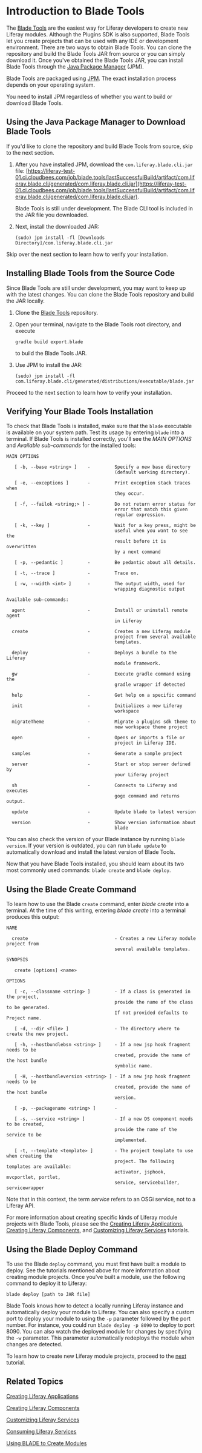 # Introduction to Blade Tools [](id=introduction-to-blade-tools)

The [Blade Tools](https://github.com/gamerson/liferay-blade-tools) are the
easiest way for Liferay developers to create new Liferay modules. Although the
Plugins SDK is also supported, Blade Tools let you create projects that can be
used with any IDE or development environment. There are two ways to obtain Blade
Tools. You can clone the repository and build the Blade Tools JAR from source or
you can simply download it. Once you've obtained the Blade Tools JAR, you can
install Blade Tools through the [Java Package Manager](http://jpm4j.org) (JPM).

Blade Tools are packaged using [JPM](http://jpm4j.org/#!/md/install). The exact
installation process depends on your operating system.

You need to install JPM regardless of whether you want to build or download
Blade Tools. 

## Using the Java Package Manager to Download Blade Tools [](id=using-the-java-package-manager-to-download-blade-tools)

If you'd like to clone the repository and build Blade Tools from source, skip to
the next section.

1.  After you have installed JPM, download the `com.liferay.blade.cli.jar` file:
    [https://liferay-test-01.ci.cloudbees.com/job/blade.tools/lastSuccessfulBuild/artifact/com.liferay.blade.cli/generated/com.liferay.blade.cli.jar](https://liferay-test-01.ci.cloudbees.com/job/blade.tools/lastSuccessfulBuild/artifact/com.liferay.blade.cli/generated/com.liferay.blade.cli.jar).

    Blade Tools is still under development. The Blade CLI tool is included in
    the JAR file you downloaded. 

2.  Next, install the downloaded JAR:

        (sudo) jpm install -fl [Downloads Directory]/com.liferay.blade.cli.jar

Skip over the next section to learn how to verify your installation.

## Installing Blade Tools from the Source Code [](id=installing-blade-tools-from-the-source-code)

Since Blade Tools are still under development, you may want to keep up with the
latest changes. You can clone the Blade Tools repository and build the JAR
locally.

1.  Clone the [Blade Tools](https://github.com/gamerson/liferay-blade-tools)
    repository.

2.  Open your terminal, navigate to the Blade Tools root directory, and execute

        gradle build export.blade

    to build the Blade Tools JAR.

3.  Use JPM to install the JAR:

        (sudo) jpm install -fl com.liferay.blade.cli/generated/distributions/executable/blade.jar

Proceed to the next section to learn how to verify your installation.

## Verifying Your Blade Tools Installation [](id=verifying-your-blade-tools-installation)

To check that Blade Tools is installed, make sure that the `blade` executable is
available on your system path. Test its usage by entering `blade` into a
terminal. If Blade Tools is installed correctly, you'll see the *MAIN OPTIONS*
and *Available sub-commands* for the installed tools:

    MAIN OPTIONS

       [ -b, --base <string> ]    -         Specify a new base directory
                                            (default working directory).

       [ -e, --exceptions ]       -         Print exception stack traces when
                                            they occur.

       [ -f, --failok <string;> ] -         Do not return error status for
                                            error that match this given
                                            regular expression.

       [ -k, --key ]              -         Wait for a key press, might be
                                            useful when you want to see the
                                            result before it is overwritten
                                            by a next command

       [ -p, --pedantic ]         -         Be pedantic about all details.

       [ -t, --trace ]            -         Trace on.

       [ -w, --width <int> ]      -         The output width, used for
                                            wrapping diagnostic output

    Available sub-commands:

      agent                       -         Install or uninstall remote agent
                                            in Liferay

      create                      -         Creates a new Liferay module
                                            project from several available
                                            templates.

      deploy                      -         Deploys a bundle to the Liferay
                                            module framework.

      gw                          -         Execute gradle command using the
                                            gradle wrapper if detected

      help                        -         Get help on a specific command

      init                        -         Initializes a new Liferay
                                            workspace

      migrateTheme                -         Migrate a plugins sdk theme to
                                            new workspace theme project

      open                        -         Opens or imports a file or
                                            project in Liferay IDE.

      samples                     -         Generate a sample project

      server                      -         Start or stop server defined by
                                            your Liferay project

      sh                          -         Connects to Liferay and executes
                                            gogo command and returns output.

      update                      -         Update blade to latest version

      version                     -         Show version information about
                                            blade

You can also check the version of your Blade instance by running `blade
version`. If your version is outdated, you can run `blade update` to
automatically download and install the latest version of Blade Tools.

Now that you have Blade Tools installed, you should learn about its two most
commonly used commands: `blade create` and `blade deploy`.

## Using the Blade Create Command [](id=using-the-blade-create-command)

To learn how to use the Blade `create` command, enter *blade create* into a
terminal. At the time of this writing, entering *blade create* into a terminal
produces this output:

    NAME

      create                                - Creates a new Liferay module project from
                                            several available templates.

    SYNOPSIS

       create [options] <name>

    OPTIONS

       [ -c, --classname <string> ]         - If a class is generated in the project,
                                            provide the name of the class to be generated.
                                            If not provided defaults to Project name.

       [ -d, --dir <file> ]                 - The directory where to create the new project.

       [ -h, --hostbundlebsn <string> ]     - If a new jsp hook fragment needs to be
                                            created, provide the name of the host bundle
                                            symbolic name.

       [ -H, --hostbundleversion <string> ] - If a new jsp hook fragment needs to be
                                            created, provide the name of the host bundle
                                            version.

       [ -p, --packagename <string> ]       -

       [ -s, --service <string> ]           - If a new DS component needs to be created,
                                            provide the name of the service to be
                                            implemented.

       [ -t, --template <template> ]        - The project template to use when creating the
                                            project. The following templates are available:
                                            activator, jsphook, mvcportlet, portlet,
                                            service, servicebuilder, servicewrapper

Note that in this context, the term *service* refers to an OSGi service, not to
a Liferay API.

For more information about creating specific kinds of Liferay module projects
with Blade Tools, please see the
[Creating Liferay Applications](/develop/tutorials/-/knowledge_base/7-0/creating-liferay-applications),
[Creating Liferay Components](/develop/tutorials/-/knowledge_base/7-0/creating-liferay-components), and
[Customizing Liferay Services](/develop/tutorials/-/knowledge_base/7-0/customizing-liferay-services)
tutorials.

## Using the Blade Deploy Command [](id=using-the-blade-deploy-command)

To use the Blade `deploy` command, you must first have built a module to deploy.
See the tutorials mentioned above for more information about creating module
projects. Once you've built a module, use the following command to deploy it to
Liferay:

    blade deploy [path to JAR file]

Blade Tools knows how to detect a locally running Liferay instance and
automatically deploy your module to Liferay. You can also specify a custom port
to deploy your module to using the `-p` parameter followed by the port number.
For instance, you could run `blade deploy -p 8090` to deploy to port 8090.
You can also watch the deployed module for changes by specifying the `-w`
parameter. This parameter automatically redeploys the module when changes are
detected.

To learn how to create new Liferay module projects, proceed to the
[next](/develop/tutorials/-/knowledge_base/7-0/creating-liferay-applications)
tutorial.

## Related Topics [](id=related-topics)

[Creating Liferay Applications](/develop/tutorials/-/knowledge_base/7-0/creating-liferay-applications)

[Creating Liferay Components](/develop/tutorials/-/knowledge_base/7-0/creating-liferay-components)

[Customizing Liferay Services](/develop/tutorials/-/knowledge_base/7-0/customizing-liferay-services)

[Consuming Liferay Services](/develop/tutorials/-/knowledge_base/7-0/consuming-liferay-services)

[Using BLADE to Create Modules](/develop/tutorials/-/knowledge_base/7-0/using-blade-to-create-modules)
